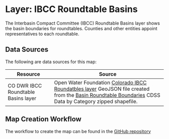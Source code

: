 # Layer: IBCC Roundtable Basins #

The Interbasin Compact Committee (IBCC) Roundtable Basins layer shows
the basin boundaries for roundtables.
Counties and other entities appoint representatives to each roundtable.

## Data Sources ##

The following are data sources for this map:

| **Resource** | **Source** |
| -- | -- |
| CO DWR IBCC Roundtable Basins layer | Open Water Foundation [Colorado IBCC Roundatbles layer](https://data.openwaterfoundation.org/state/co/ibcc/roundtables/) GeoJSON file created from the [Basin Roundtable Boundaries](https://www.colorado.gov/pacific/cdss/gis-data-category) CDSS Data by Category zipped shapefile. |

## Map Creation Workflow ##

The workflow to create the map can be found in the
[GitHub repository](https://github.com/OpenWaterFoundation/owf-infomapper-co-boulder/tree/master/workflow/BasinEntities/Administration-Roundtables)
